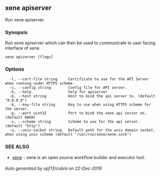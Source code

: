 ## xene apiserver

Run xene apiserver.

### Synopsis

Run xene apiserver which can then be used to communicate to user facing interface of xene.

```
xene apiserver [flags]
```

### Options

```
  -l, --cert-file string     Certificate to use for the API Server when running under HTTPS scheme.
  -c, --config string        Config file for API server.
  -h, --help                 help for apiserver
  -b, --host string          Host to bind the api server to. (default "0.0.0.0")
  -k, --key-file string      Key to use when using HTTPS scheme for the server.
  -p, --port uint32          Port to bind the xene api server on. (default 6060)
  -s, --scheme string        Scheme to use for the api server. (default "http")
  -u, --unix-socket string   Default path for the unix domain socket, when using unix scheme (default "/var/run/xene/xene.sock")
```

### SEE ALSO

* [xene](xene.md)	 - xene is an open source workflow builder and executor tool.

###### Auto generated by spf13/cobra on 22-Dec-2019
